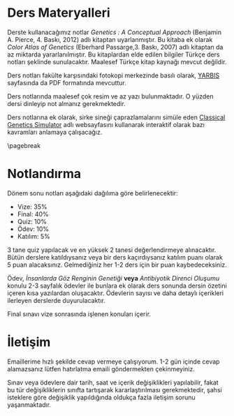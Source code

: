 # Ders Materyalleri

Derste kullanacağımız notlar *Genetics : A Conceptual Approach* (Benjamin A. Pierce, 4. Baskı, 2012) adlı kitaptan uyarlanmıştır. Bu kitaba ek olarak *Color Atlas of Genetics* (Eberhard Passarge,3. Baskı, 2007) adlı kitaptan da az miktarda yararlanılmıştır. Bu kitaplardan elde edilen bilgiler Türkçe ders notları şeklinde sunulacaktır. Maalesef Türkçe kitap kaynağı mevcut değildir.

Ders notları fakülte karşısındaki fotokopi merkezinde basılı olarak, [YARBIS](http://yarbis.yildiz.edu.tr/alyilmaz/course/viewCourse/id/7110) sayfasında da PDF formatında mevcuttur.

Ders notlarında maalesef çok resim ve az yazı bulunmaktadır. O yüzden dersi dinleyip not almanız gerekmektedir.

Ders notlarına ek olarak, sirke sineği çaprazlamalarını simüle eden [Classical Genetics Simulator](http://cgslab.com/) adlı websayfasını kullanarak interaktif olarak bazı kavramları anlamaya çalışacağız.

\pagebreak

# Notlandırma

Dönem sonu notları aşağıdaki dağılıma göre belirlenecektir:

* Vize: 35%
* Final: 40%
* Quiz: 10%
* Ödev: 10%
* Katılım: 5%

3 tane quiz yapılacak ve en yüksek 2 tanesi değerlendirmeye alınacaktır. Bütün derslere katıldıysanız veya bir ders kaçırdıysanız katılım puanı olarak 5 puan alacaksınız. Gelmediğiniz her 1-2 ders için bir puan kaybedeceksiniz.

Ödev, *İnsanlarda Göz Renginin Genetiği* **veya** *Antibiyotik Direnci Oluşumu* konulu 2-3 sayfalık ödevler ile bunlara ek olarak ders sonunda dersin özetini içeren kısa yazılardan oluşacaktır. Ödevlerin sayısı ve daha detaylı içerikleri ilerleyen derslerde duyurulacaktır. 

Final sınavı vize sonrasında işlenen konuları içerir.

# İletişim

Emaillerime hızlı şekilde cevap vermeye çalışıyorum. 1-2 gün içinde cevap alamazsanız lütfen hatırlatma emaili göndermekten çekinmeyiniz.

Sınav veya ödevlere dair tarih, saat ve içerik değişiklikleri yapılabilir, fakat bu tür değişikliklerin sınıfta tartışarak kararlaştırılması gerekmektedir, şahsi isteklere göre değişiklik yapıldığında oldukça fazla iletişim sorunu yaşanmaktadır.
